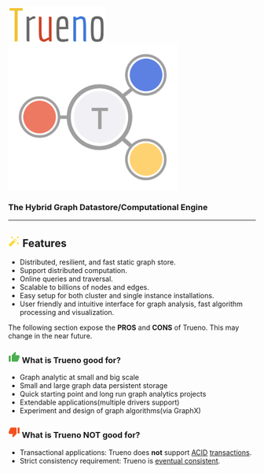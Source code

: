 
<img height="75" src="assets/images/trueno.png" align="middle">
<img height="300" src="assets/images/logo_medium.png" align="middle">

### The Hybrid Graph Datastore/Computational Engine ###

---

## ![](/assets/icons/auto-fix.png) Features

- Distributed, resilient, and fast static graph store.
- Support distributed computation.
- Online queries and traversal.
- Scalable to billions of nodes and edges.
- Easy setup for both cluster and single instance installations.
- User friendly and intuitive interface for graph analysis, fast algorithm processing and visualization.
 
The following section expose the **PROS** and **CONS** of Trueno. This may change in the near future.

### ![](/assets/icons/thumb-up.png) What is Trueno good for?

 + Graph analytic at small and big scale
 + Small and large graph data persistent storage
 + Quick starting point and long run graph analytics projects
 + Extendable applications(multiple drivers support)
 + Experiment and design of graph algorithms(via GraphX)

### ![](/assets/icons/thumb-down.png) What is Trueno NOT good for?

- Transactional applications: Trueno does **not** support [ACID](https://en.wikipedia.org/wiki/ACID) [transactions](https://en.wikipedia.org/wiki/Database_transaction).
- Strict consistency requirement: Trueno is [eventual consistent](https://en.wikipedia.org/wiki/Eventual_consistency).
